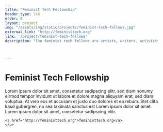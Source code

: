 ```yaml
---
title: "Feminist Tech Fellowship"
header_type: lab
order: 0
layout: project
img: "/assets/img/static/projects/feminist-tech-fellows.jpg"
external_link: "http://feministtech.org"
link: '/project/feminist-tech-fellows'
description: "The feminist tech fellows are artists, writers, activists, technologists, creatives – who set out to explore alternative digital futures. Futures in which safe, equitable participation in the connected world is the norm. Futures in which people of all genders and cultural backgrounds are supported to influence and create tools and concepts for digital interactions."



---
```

<h1>Feminist Tech Fellowship</h1>
    <p>Lorem ipsum dolor sit amet, consetetur sadipscing elitr, sed diam nonumy eirmod tempor invidunt ut labore et dolore magna aliquyam erat, sed diam voluptua. At vero eos et accusam et justo duo dolores et ea rebum. Stet clita kasd gubergren, no sea takimata sanctus est Lorem ipsum dolor sit amet. Lorem ipsum dolor sit amet, consetetur sadipscing elitr.
    
    <a href="http://feministtech.org">feministtech.org</a>
    </p>






